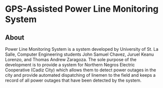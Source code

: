 #  GPS-Assisted Power Line Monitoring System 


## About

Power Line Monitoring System is a system developed by University of St. La Salle, Computer Engineering students John Samuel Chavez, Juruel Keanu Lorenzo, and Thomas Andrew Zaragoza. The sole purpose of the development is to provide a system for Northern Negros Electric Cooperative (Cadiz City) which allows them to detect power outages in the city and provide automated dispatching of linemen to the field and keeps a record of all power outages that have been detected by the system.



